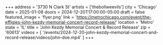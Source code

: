 +++
address = '3730 N Clark St'
artists = ['thebollweevils']
city = 'Chicago'
date = 2025-01-08
doors = 2024-12-20T17:00:00-05:00
draft = false
featured_image = 'flyer.png'
link = 'https://metrochicago.com/event/the-effigies-john-kezdy-memorial-concert-record-release/'
location = 'Metro'
state = 'IL'
title = 'John Kezdy Memorial Concert & Record Release'
zip = '60613'
videos = [
    '/events/2024-12-20-john-kezdy-memorial-concert-and-record-release/videos/john-doe.mp4'
]
+++
